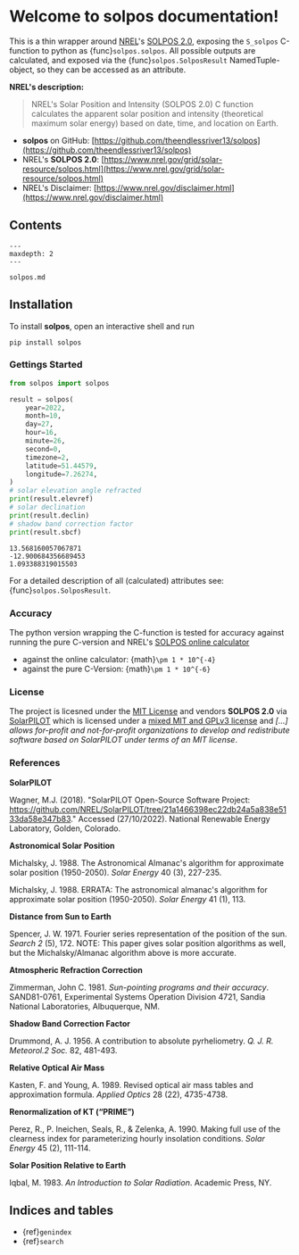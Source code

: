 # Welcome to solpos documentation!

This is a thin wrapper around [NREL](https://www.nrel.gov/)'s [SOLPOS 2.0](https://www.nrel.gov/), exposing the `S_solpos` C-function to python as {func}`solpos.solpos`. All possible outputs are calculated, and exposed via the {func}`solpos.SolposResult` NamedTuple-object, so they can be accessed as an attribute.

**NREL's description:**

> NREL's Solar Position and Intensity (SOLPOS 2.0) C function calculates the apparent solar position and intensity (theoretical maximum solar energy) based on date, time, and location on Earth.

- **solpos** on GitHub: [https://github.com/theendlessriver13/solpos](https://github.com/theendlessriver13/solpos)
- NREL's **SOLPOS 2.0**: [https://www.nrel.gov/grid/solar-resource/solpos.html](https://www.nrel.gov/grid/solar-resource/solpos.html)
- NREL's Disclaimer: [https://www.nrel.gov/disclaimer.html](https://www.nrel.gov/disclaimer.html)

## Contents

```{toctree}
---
maxdepth: 2
---

solpos.md
```

## Installation

To install **solpos**, open an interactive shell and run

```console
pip install solpos
```

### Gettings Started

```python
from solpos import solpos

result = solpos(
    year=2022,
    month=10,
    day=27,
    hour=16,
    minute=26,
    second=0,
    timezone=2,
    latitude=51.44579,
    longitude=7.26274,
)
# solar elevation angle refracted
print(result.elevref)
# solar declination
print(result.declin)
# shadow band correction factor
print(result.sbcf)
```

```console
13.568160057067871
-12.900684356689453
1.093388319015503
```

For a detailed description of all (calculated) attributes see: {func}`solpos.SolposResult`.

### Accuracy

The python version wrapping the C-function is tested for accuracy against running the pure C-version and NREL's [SOLPOS online calculator](https://midcdmz.nrel.gov/solpos/solpos.html)

- against the online calculator: {math}`\pm 1 * 10^{-4}`
- against the pure C-Version: {math}`\pm 1 * 10^{-6}`

### License

The project is licesned under the [MIT License](https://github.com/theendlessriver13/solpos/blob/master/LICENSE) and vendors **SOLPOS 2.0** via [SolarPILOT](https://github.com/NREL/SolarPILOT/tree/21a1466398ec22db24a5a838e5133da58e347b83/solpos) which is licensed under a [mixed MIT and GPLv3 license](https://github.com/NREL/SolarPILOT/blob/21a1466398ec22db24a5a838e5133da58e347b83/LICENSE.md) and *[...] allows for-profit and not-for-profit organizations to develop and redistribute software based on SolarPILOT under terms of an MIT license*.

### References

**SolarPILOT**

Wagner, M.J. (2018). "SolarPILOT Open-Source Software Project: https://github.com/NREL/SolarPILOT/tree/21a1466398ec22db24a5a838e5133da58e347b83." Accessed (27/10/2022). National Renewable Energy Laboratory, Golden, Colorado.

**Astronomical Solar Position**

Michalsky, J. 1988. The Astronomical Almanac's algorithm for approximate solar position (1950-2050). _Solar Energy_ 40 (3), 227-235.

Michalsky, J. 1988. ERRATA: The astronomical almanac's algorithm for approximate solar position (1950-2050). _Solar Energy_ 41 (1), 113.

**Distance from Sun to Earth**

Spencer, J. W. 1971. Fourier series representation of the position of the sun. _Search 2_ (5), 172.
NOTE: This paper gives solar position algorithms as well, but the Michalsky/Almanac algorithm above is more accurate.

**Atmospheric Refraction Correction**

Zimmerman, John C. 1981. _Sun-pointing programs and their accuracy_. SAND81-0761, Experimental Systems Operation Division 4721, Sandia National Laboratories, Albuquerque, NM.

**Shadow Band Correction Factor**

Drummond, A. J. 1956. A contribution to absolute pyrheliometry. _Q. J. R. Meteorol.2 Soc._ 82, 481-493.

**Relative Optical Air Mass**

Kasten, F. and Young, A. 1989. Revised optical air mass tables and approximation formula. _Applied Optics_ 28 (22), 4735-4738.

**Renormalization of KT (“PRIME”)**

Perez, R., P. Ineichen, Seals, R., & Zelenka, A. 1990. Making full use of the clearness index for parameterizing hourly insolation conditions. _Solar Energy_ 45 (2), 111-114.

**Solar Position Relative to Earth**

Iqbal, M. 1983. _An Introduction to Solar Radiation_. Academic Press, NY.

## Indices and tables

- {ref}`genindex`
- {ref}`search`
